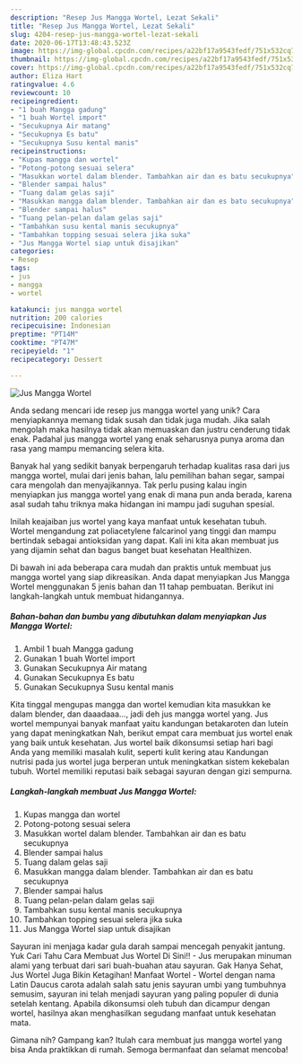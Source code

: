 ```yaml
---
description: "Resep Jus Mangga Wortel, Lezat Sekali"
title: "Resep Jus Mangga Wortel, Lezat Sekali"
slug: 4204-resep-jus-mangga-wortel-lezat-sekali
date: 2020-06-17T13:48:43.523Z
image: https://img-global.cpcdn.com/recipes/a22bf17a9543fedf/751x532cq70/jus-mangga-wortel-foto-resep-utama.jpg
thumbnail: https://img-global.cpcdn.com/recipes/a22bf17a9543fedf/751x532cq70/jus-mangga-wortel-foto-resep-utama.jpg
cover: https://img-global.cpcdn.com/recipes/a22bf17a9543fedf/751x532cq70/jus-mangga-wortel-foto-resep-utama.jpg
author: Eliza Hart
ratingvalue: 4.6
reviewcount: 10
recipeingredient:
- "1 buah Mangga gadung"
- "1 buah Wortel import"
- "Secukupnya Air matang"
- "Secukupnya Es batu"
- "Secukupnya Susu kental manis"
recipeinstructions:
- "Kupas mangga dan wortel"
- "Potong-potong sesuai selera"
- "Masukkan wortel dalam blender. Tambahkan air dan es batu secukupnya"
- "Blender sampai halus"
- "Tuang dalam gelas saji"
- "Masukkan mangga dalam blender. Tambahkan air dan es batu secukupnya"
- "Blender sampai halus"
- "Tuang pelan-pelan dalam gelas saji"
- "Tambahkan susu kental manis secukupnya"
- "Tambahkan topping sesuai selera jika suka"
- "Jus Mangga Wortel siap untuk disajikan"
categories:
- Resep
tags:
- jus
- mangga
- wortel

katakunci: jus mangga wortel 
nutrition: 200 calories
recipecuisine: Indonesian
preptime: "PT14M"
cooktime: "PT47M"
recipeyield: "1"
recipecategory: Dessert

---
```



![Jus Mangga Wortel](https://img-global.cpcdn.com/recipes/a22bf17a9543fedf/751x532cq70/jus-mangga-wortel-foto-resep-utama.jpg)

Anda sedang mencari ide resep jus mangga wortel yang unik? Cara menyiapkannya memang tidak susah dan tidak juga mudah. Jika salah mengolah maka hasilnya tidak akan memuaskan dan justru cenderung tidak enak. Padahal jus mangga wortel yang enak seharusnya punya aroma dan rasa yang mampu memancing selera kita.

Banyak hal yang sedikit banyak berpengaruh terhadap kualitas rasa dari jus mangga wortel, mulai dari jenis bahan, lalu pemilihan bahan segar, sampai cara mengolah dan menyajikannya. Tak perlu pusing kalau ingin menyiapkan jus mangga wortel yang enak di mana pun anda berada, karena asal sudah tahu triknya maka hidangan ini mampu jadi suguhan spesial.

Inilah keajaiban jus wortel yang kaya manfaat untuk kesehatan tubuh. Wortel mengandung zat poliacetylene falcarinol yang tinggi dan mampu bertindak sebagai antioksidan yang dapat. Kali ini kita akan membuat jus yang dijamin sehat dan bagus banget buat kesehatan Healthizen.


Di bawah ini ada beberapa cara mudah dan praktis untuk membuat jus mangga wortel yang siap dikreasikan. Anda dapat menyiapkan Jus Mangga Wortel menggunakan 5 jenis bahan dan 11 tahap pembuatan. Berikut ini langkah-langkah untuk membuat hidangannya.

<!--inarticleads1-->

##### Bahan-bahan dan bumbu yang dibutuhkan dalam menyiapkan Jus Mangga Wortel:

1. Ambil 1 buah Mangga gadung
1. Gunakan 1 buah Wortel import
1. Gunakan Secukupnya Air matang
1. Gunakan Secukupnya Es batu
1. Gunakan Secukupnya Susu kental manis


Kita tinggal mengupas mangga dan wortel kemudian kita masukkan ke dalam blender, dan daaadaaa…, jadi deh jus mangga wortel yang. Jus wortel mempunyai banyak manfaat yaitu kandungan betakaroten dan lutein yang dapat meningkatkan Nah, berikut empat cara membuat jus wortel enak yang baik untuk kesehatan. Jus wortel baik dikonsumsi setiap hari bagi Anda yang memiliki masalah kulit, seperti kulit kering atau Kandungan nutrisi pada jus wortel juga berperan untuk meningkatkan sistem kekebalan tubuh. Wortel memiliki reputasi baik sebagai sayuran dengan gizi sempurna. 

<!--inarticleads2-->

##### Langkah-langkah membuat Jus Mangga Wortel:

1. Kupas mangga dan wortel
1. Potong-potong sesuai selera
1. Masukkan wortel dalam blender. Tambahkan air dan es batu secukupnya
1. Blender sampai halus
1. Tuang dalam gelas saji
1. Masukkan mangga dalam blender. Tambahkan air dan es batu secukupnya
1. Blender sampai halus
1. Tuang pelan-pelan dalam gelas saji
1. Tambahkan susu kental manis secukupnya
1. Tambahkan topping sesuai selera jika suka
1. Jus Mangga Wortel siap untuk disajikan


Sayuran ini menjaga kadar gula darah sampai mencegah penyakit jantung. Yuk Cari Tahu Cara Membuat Jus Wortel Di Sini!! - Jus merupakan minuman alami yang terbuat dari sari buah-buahan atau sayuran. Gak Hanya Sehat, Jus Wortel Juga Bikin Ketagihan! Manfaat Wortel - Wortel dengan nama Latin Daucus carota adalah salah satu jenis sayuran umbi yang tumbuhnya semusim, sayuran ini telah menjadi sayuran yang paling populer di dunia setelah kentang. Apabila dikonsumsi oleh tubuh dan dicampur dengan wortel, hasilnya akan menghasilkan segudang manfaat untuk kesehatan mata. 

Gimana nih? Gampang kan? Itulah cara membuat jus mangga wortel yang bisa Anda praktikkan di rumah. Semoga bermanfaat dan selamat mencoba!
